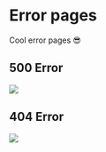 # Error pages

Cool error pages 😎

## 500 Error

![](screenshot500.jpg)

## 404 Error

![](screenshot404.jpg)
